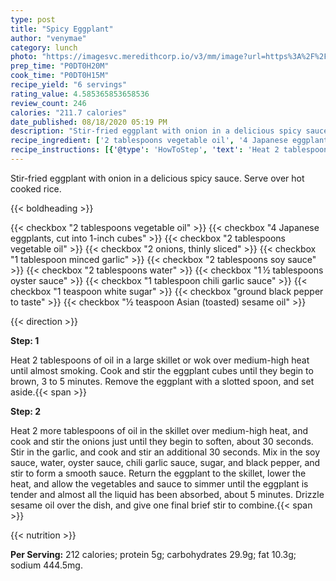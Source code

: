 ```yaml
---
type: post
title: "Spicy Eggplant"
author: "venymae"
category: lunch
photo: "https://imagesvc.meredithcorp.io/v3/mm/image?url=https%3A%2F%2Fimages.media-allrecipes.com%2Fuserphotos%2F666476.jpg"
prep_time: "P0DT0H20M"
cook_time: "P0DT0H15M"
recipe_yield: "6 servings"
rating_value: 4.585365853658536
review_count: 246
calories: "211.7 calories"
date_published: 08/18/2020 05:19 PM
description: "Stir-fried eggplant with onion in a delicious spicy sauce. Serve over hot cooked rice."
recipe_ingredient: ['2 tablespoons vegetable oil', '4 Japanese eggplants, cut into 1-inch cubes', '2 tablespoons vegetable oil', '2 onions, thinly sliced', '1 tablespoon minced garlic', '2 tablespoons soy sauce', '2 tablespoons water', '1\u2009½ tablespoons oyster sauce', '1 tablespoon chili garlic sauce', '1 teaspoon white sugar', 'ground black pepper to taste', '½ teaspoon Asian (toasted) sesame oil']
recipe_instructions: [{'@type': 'HowToStep', 'text': 'Heat 2 tablespoons of oil in a large skillet or wok over medium-high heat until almost smoking. Cook and stir the eggplant cubes until they begin to brown, 3 to 5 minutes. Remove the eggplant with a slotted spoon, and set aside.\n'}, {'@type': 'HowToStep', 'text': 'Heat 2 more tablespoons of oil in the skillet over medium-high heat, and cook and stir the onions just until they begin to soften, about 30 seconds. Stir in the garlic, and cook and stir an additional 30 seconds. Mix in the soy sauce, water, oyster sauce, chili garlic sauce, sugar, and black pepper, and stir to form a smooth sauce. Return the eggplant to the skillet, lower the heat, and allow the vegetables and sauce to simmer until the eggplant is tender and almost all the liquid has been absorbed, about 5 minutes. Drizzle sesame oil over the dish, and give one final brief stir to combine.\n'}]
---
```


Stir-fried eggplant with onion in a delicious spicy sauce. Serve over hot cooked rice. 

{{< boldheading >}}

{{< checkbox "2 tablespoons vegetable oil" >}}
{{< checkbox "4  Japanese eggplants, cut into 1-inch cubes" >}}
{{< checkbox "2 tablespoons vegetable oil" >}}
{{< checkbox "2  onions, thinly sliced" >}}
{{< checkbox "1 tablespoon minced garlic" >}}
{{< checkbox "2 tablespoons soy sauce" >}}
{{< checkbox "2 tablespoons water" >}}
{{< checkbox "1 ½ tablespoons oyster sauce" >}}
{{< checkbox "1 tablespoon chili garlic sauce" >}}
{{< checkbox "1 teaspoon white sugar" >}}
{{< checkbox "ground black pepper to taste" >}}
{{< checkbox "½ teaspoon Asian (toasted) sesame oil" >}}


{{< direction >}}

**Step: 1**

Heat 2 tablespoons of oil in a large skillet or wok over medium-high heat until almost smoking. Cook and stir the eggplant cubes until they begin to brown, 3 to 5 minutes. Remove the eggplant with a slotted spoon, and set aside.{{< span >}}

**Step: 2**

Heat 2 more tablespoons of oil in the skillet over medium-high heat, and cook and stir the onions just until they begin to soften, about 30 seconds. Stir in the garlic, and cook and stir an additional 30 seconds. Mix in the soy sauce, water, oyster sauce, chili garlic sauce, sugar, and black pepper, and stir to form a smooth sauce. Return the eggplant to the skillet, lower the heat, and allow the vegetables and sauce to simmer until the eggplant is tender and almost all the liquid has been absorbed, about 5 minutes. Drizzle sesame oil over the dish, and give one final brief stir to combine.{{< span >}}

{{< nutrition >}}

**Per Serving:** 212 calories; protein 5g; carbohydrates 29.9g; fat 10.3g; sodium 444.5mg.